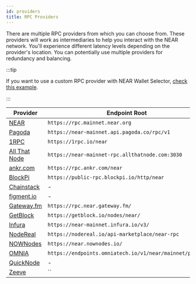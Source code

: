 ```yaml
---
id: providers
title: RPC Providers
---
```


There are multiple RPC providers from which you can choose from. These providers will work as intermediaries to help you interact with the NEAR network.
You'll experience different latency levels depending on the provider's location. You can potentially use multiple providers for redundancy and
balancing.

:::tip

If you want to use a custom RPC provider with NEAR Wallet Selector, [check this example](../../2.develop/integrate/frontend.md#setting-customs-rpc-endpoints).

:::


| Provider   | Endpoint Root                           |
| ---------- | --------------------------------------- |
| [NEAR](setup.md)      | `https://rpc.mainnet.near.org`                                                |
| [Pagoda](https://www.pagoda.co/console)    | `https://near-mainnet.api.pagoda.co/rpc/v1`                                        |
| [1RPC](https://docs.ata.network/1rpc/introduction/) | `https://1rpc.io/near`  |
| [All That Node](https://docs.allthatnode.com/protocols/near/)  | `https://near-mainnet-rpc.allthatnode.com:3030`         |
| [ankr.com](https://www.ankr.com/docs/rpc-service/chains/chains-list/#near)  | `https://rpc.ankr.com/near`                       |
| [BlockPi](https://chains.blockpi.io/#/near)  | `https://public-rpc.blockpi.io/http/near`                                   |
| [Chainstack](https://chainstack.com/build-better-with-near/)  | -                                                 |
| [figment.io](https://docs.figment.io/guides/staking-api/near/delegate/) | -                                        |
| [Gateway.fm](https://gateway.fm/)   | `https://rpc.near.gateway.fm/`                                                   |
| [GetBlock](https://getblock.io/nodes/near/)  | `https://getblock.io/nodes/near/`        |
| [Infura](https://docs.infura.io/infura/networks/near)   | `https://near-mainnet.infura.io/v3/`                            |
| [NodeReal](https://nodereal.io) | `https://nodereal.io/api-marketplace/near-rpc`  |
| [NOWNodes](https://nownodes.io/) | `https://near.nownodes.io/`     |
| [OMNIA](https://omniatech.io) | `https://endpoints.omniatech.io/v1/near/mainnet/public`  |
| [QuickNode](https://www.quicknode.com/chains/near)  | -                                                |
| [Zeeve](https://www.zeeve.io/) | ``     |
